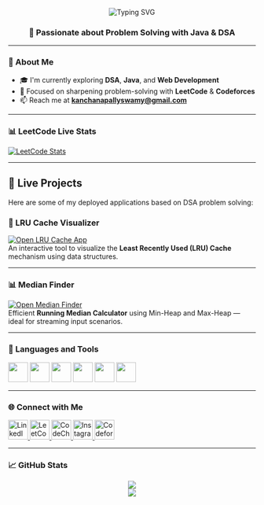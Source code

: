 <!-- Typing animation -->
<p align="center">
  <img src="https://readme-typing-svg.demolab.com?font=Fira+Code&weight=500&size=25&pause=500&center=true&vCenter=true&width=600&lines=Hi+%F0%9F%91%8B%2C+I'm+Swamy+Kanchanapally;Java+%7C+DSA+%7C+Problem+Solver;Welcome+to+my+GitHub+Journey!" alt="Typing SVG" />
</p>

<h3 align="center">🚀 Passionate about Problem Solving with Java & DSA</h3>

---

### 🌟 About Me

- 🎓 I'm currently exploring **DSA**, **Java**, and **Web Development**
- 🧠 Focused on sharpening problem-solving with **LeetCode** & **Codeforces**
- 📫 Reach me at **kanchanapallyswamy@gmail.com**

---

### 📊 LeetCode Live Stats

[![LeetCode Stats](https://leetcard.jacoblin.cool/kvr_swamy?theme=dark&font=Karma&ext=activity)](https://leetcode.com/u/kvr_swamy/)

---

## 🚀 Live Projects

Here are some of my deployed applications based on DSA problem solving:

### 🔁 LRU Cache Visualizer  
[![Open LRU Cache App](https://img.shields.io/badge/LRU--Cache-Live-blue?style=for-the-badge)](http://lru-cache-kvr.streamlit.app)  
An interactive tool to visualize the **Least Recently Used (LRU) Cache** mechanism using data structures.

---

### 📊 Median Finder  
[![Open Median Finder](https://img.shields.io/badge/Median--Finder-Live-green?style=for-the-badge)](http://medianfinder-kvr.streamlit.app)  
Efficient **Running Median Calculator** using Min-Heap and Max-Heap — ideal for streaming input scenarios.

---

### 🧰 Languages and Tools

<p align="left">
  <img src="https://cdn.jsdelivr.net/gh/devicons/devicon/icons/java/java-original.svg" width="40" height="40"/>
  <img src="https://cdn.jsdelivr.net/gh/devicons/devicon/icons/python/python-original.svg" width="40" height="40"/>
  <img src="https://cdn.jsdelivr.net/gh/devicons/devicon/icons/html5/html5-original.svg" width="40" height="40"/>
  <img src="https://cdn.jsdelivr.net/gh/devicons/devicon/icons/css3/css3-original.svg" width="40" height="40"/>
  <img src="https://cdn.jsdelivr.net/gh/devicons/devicon/icons/javascript/javascript-original.svg" width="40" height="40"/>
  <img src="https://cdn.jsdelivr.net/gh/devicons/devicon/icons/mysql/mysql-original.svg" width="40" height="40"/>
</p>

---

### 🌐 Connect with Me

<p align="left">
  <a href="https://www.linkedin.com/in/swamy-kanchanapally-411824301?utm_source=share&utm_campaign=share_via&utm_content=profile&utm_medium=android_app" target="_blank">
    <img src="https://cdn.jsdelivr.net/gh/devicons/devicon/icons/linkedin/linkedin-original.svg" alt="LinkedIn" width="40" height="40" />
  </a>
  <a href="https://leetcode.com/kvr_swamy" target="_blank">
    <img src="https://cdn.jsdelivr.net/gh/devicons/devicon/icons/leetcode/leetcode-original.svg" alt="LeetCode" width="40" height="40" />
  </a>
  <a href="https://www.codechef.com/users/kvr_swamy" target="_blank">
    <img src="https://cdn.codechef.com/sites/all/themes/abessive/cc-logo.png" alt="CodeChef" width="40" height="40" />
  </a>
  <a href="https://instagram.com/_kvr.131" target="_blank">
    <img src="https://cdn-icons-png.flaticon.com/512/1384/1384063.png" alt="Instagram" width="40" height="40" />
  </a>
  <a href="https://codeforces.com/profile/kvr_swamy" target="_blank">
    <img src="https://cdn.iconscout.com/icon/free/png-256/code-forces-3629285-3031869.png" alt="Codeforces" width="40" height="40" />
  </a>
</p>

---

### 📈 GitHub Stats

<p align="center">
  <img src="https://github-readme-stats.vercel.app/api?username=kanchanapallyswamy&show_icons=true&theme=tokyonight" />
  <br />
  <img src="https://github-readme-stats.vercel.app/api/top-langs/?username=kanchanapallyswamy&layout=compact&theme=tokyonight" />
</p>
